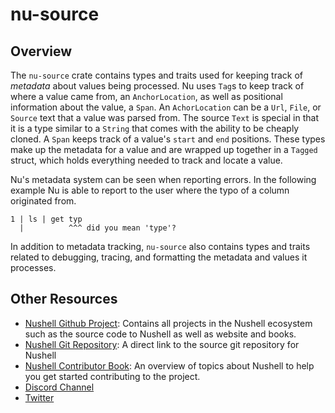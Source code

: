 # nu-source

## Overview

The `nu-source` crate contains types and traits used for keeping track of _metadata_ about values being processed.
Nu uses `Tag`s to keep track of where a value came from, an `AnchorLocation`,
as well as positional information about the value, a `Span`.
An `AchorLocation` can be a `Url`, `File`, or `Source` text that a value was parsed from.
The source `Text` is special in that it is a type similar to a `String` that comes with the ability to be cheaply cloned.
A `Span` keeps track of a value's `start` and `end` positions.
These types make up the metadata for a value and are wrapped up together in a `Tagged` struct,
which holds everything needed to track and locate a value.


Nu's metadata system can be seen when reporting errors.
In the following example Nu is able to report to the user where the typo of a column originated from.

```
1 | ls | get typ
  |          ^^^ did you mean 'type'?
```

In addition to metadata tracking, `nu-source` also contains types and traits related to debugging, tracing, and formatting the metadata and values it processes.

## Other Resources
- [Nushell Github Project](https://github.com/nushell): Contains all projects in the Nushell ecosystem such as the source code to Nushell as well as website and books.
- [Nushell Git Repository](https://github.com/nushell/nushell): A direct link to the source git repository for Nushell
- [Nushell Contributor Book](https://github.com/nushell/contributor-book): An overview of topics about Nushell to help you get started contributing to the project.
- [Discord Channel](https://discordapp.com/invite/NtAbbGn)
- [Twitter](https://twitter.com/nu_shell)
